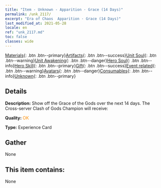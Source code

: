 ```yaml
---
title: "Item - Unknown - Apparition · Grace (14 Days)"
permalink: /unk_2117/
excerpt: "Era of Chaos  Apparition · Grace (14 Days)"
last_modified_at: 2021-05-28
locale: en
ref: "unk_2117.md"
toc: false
classes: wide
---
```

 [Materials](/Items/){: .btn .btn--primary}[Artifacts](/Items/Artifacts/){: .btn .btn--success}[Unit Soul](/Items/UnitSoul/){: .btn .btn--warning}[Unit Awakening](/Items/UnitAwakening/){: .btn .btn--danger}[Hero Soul](/Items/HeroSoul/){: .btn .btn--info}[Hero Skill](/Items/HeroSkill/){: .btn .btn--primary}[Gift](/Items/Gift/){: .btn .btn--success}[Event related](/Items/Events/){: .btn .btn--warning}[Avatars](/Items/Avatars/){: .btn .btn--danger}[Consumables](/Items/Consumables/){: .btn .btn--info}[Unknown](/Items/Unknown/){: .btn .btn--primary}

## Details
 **Description:** Show off the Grace of the Gods over the next 14 days. The Cross-server Clash of Gods Champion will receive:

 **Quality:** <span style="color: #FF8C00">OK</span>

 **Type:** Experience Card

## Gather

  None

## This item contains:

  None

